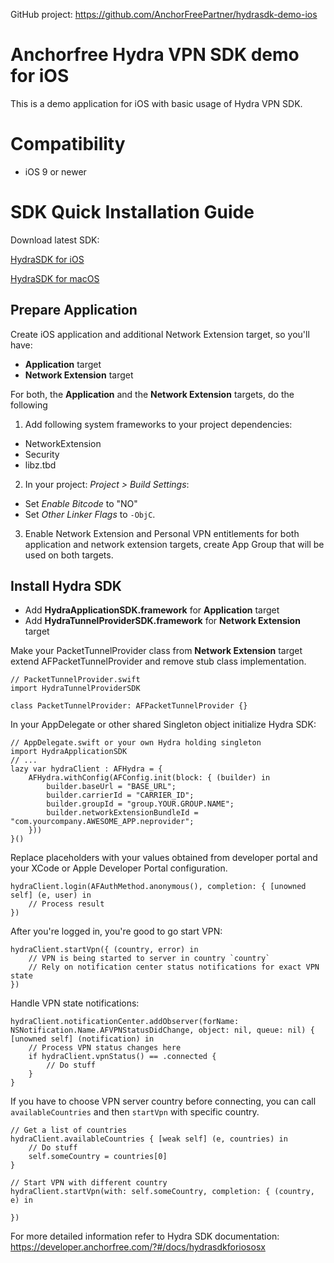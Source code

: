 GitHub project: https://github.com/AnchorFreePartner/hydrasdk-demo-ios

# Anchorfree Hydra VPN SDK demo for iOS
This is a demo application for iOS with basic usage of Hydra VPN SDK.

# Compatibility

- iOS 9 or newer

# SDK Quick Installation Guide

Download latest SDK:

[HydraSDK for iOS](https://firebasestorage.googleapis.com/v0/b/web-portal-for-partners.appspot.com/o/products%2FVPNSDK%20iOS%203.1.3.zip?alt=media&token=723e9c44-fe7a-490d-b1e0-889f53dca9b2)

[HydraSDK for macOS](https://firebasestorage.googleapis.com/v0/b/web-portal-for-partners.appspot.com/o/products%2FVPNSDK%20macOS%203.1.1.zip?alt=media&token=17c0f5d5-1996-4c2e-ac0d-fa15110f4c60)

## Prepare Application
Create iOS application and additional Network Extension target, so you'll have:

* **Application** target
* **Network Extension** target

For both, the **Application** and the **Network Extension** targets, do the following

1. Add following system frameworks to your project dependencies:
- NetworkExtension
- Security
- libz.tbd

2. In your project: *Project > Build Settings*:
- Set *Enable Bitcode* to "NO"
- Set *Other Linker Flags* to `-ObjC`.

3. Enable Network Extension and Personal VPN entitlements for both application and network extension targets, create App Group that will be used on both targets.

## Install Hydra SDK

* Add **HydraApplicationSDK.framework** for **Application** target
* Add **HydraTunnelProviderSDK.framework** for **Network Extension** target

Make your PacketTunnelProvider class from **Network Extension** target extend AFPacketTunnelProvider and remove stub class implementation.

    // PacketTunnelProvider.swift
    import HydraTunnelProviderSDK

    class PacketTunnelProvider: AFPacketTunnelProvider {}


In your AppDelegate or other shared Singleton object initialize Hydra SDK:

    // AppDelegate.swift or your own Hydra holding singleton
    import HydraApplicationSDK
    // ...
    lazy var hydraClient : AFHydra = {
        AFHydra.withConfig(AFConfig.init(block: { (builder) in
            builder.baseUrl = "BASE_URL";
            builder.carrierId = "CARRIER_ID";
            builder.groupId = "group.YOUR.GROUP.NAME";
            builder.networkExtensionBundleId = "com.yourcompany.AWESOME_APP.neprovider";
        }))
    }()

Replace placeholders with your values obtained from developer portal and your XCode or Apple Developer Portal configuration.

    hydraClient.login(AFAuthMethod.anonymous(), completion: { [unowned self] (e, user) in
        // Process result
    })

After you're logged in, you're good to go start VPN:

    hydraClient.startVpn({ (country, error) in
        // VPN is being started to server in country `country`
        // Rely on notification center status notifications for exact VPN state
    })

Handle VPN state notifications:

    hydraClient.notificationCenter.addObserver(forName: NSNotification.Name.AFVPNStatusDidChange, object: nil, queue: nil) { [unowned self] (notification) in
        // Process VPN status changes here
        if hydraClient.vpnStatus() == .connected {
            // Do stuff
        }
    }

If you have to choose VPN server country before connecting, you can call `availableCountries` and then `startVpn` with specific country.

    // Get a list of countries 
    hydraClient.availableCountries { [weak self] (e, countries) in
        // Do stuff
        self.someCountry = countries[0]
    }

    // Start VPN with different country
    hydraClient.startVpn(with: self.someCountry, completion: { (country, e) in

    })

For more detailed information refer to Hydra SDK documentation: https://developer.anchorfree.com/?#/docs/hydrasdkforiososx
